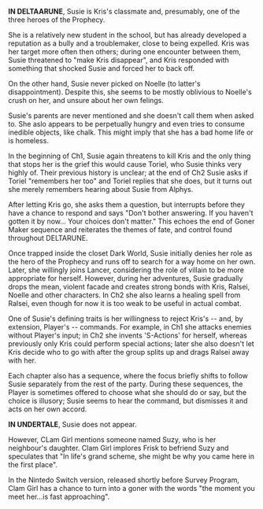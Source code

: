 **IN DELTAARUNE**, Susie is <a onclick="loadFile('Kris.md')">Kris's</a> classmate and, presumably, one of the three heroes of <a onclick="loadFile('Prophecy.md')">the Prophecy</a>.

She is a relatively new student in the school, but has already developed a reputation as a bully and a troublemaker, close to being expelled. Kris was her target more often then others; during one encounter between them, Susie threatened to "make Kris disappear", and Kris responded with something that shocked Susie and forced her to back off.

On the other hand, Susie never picked on <a onclick="loadFile('Noelle.md')">Noelle</a> (to latter's disappointment). Despite this, she seems to be mostly oblivious to Noelle's crush on her, and unsure about her own felings.

Susie's parents are never mentioned and she doesn't call them when asked to. She aslo appears to be perpetually hungry and even tries to consume inedible objects, like chalk. This might imply that she has a bad home life or is homeless.

In the beginning of Ch1, Susie again threatens to kill <a onclick="loadFile('Kris.md')">Kris</a> and the only thing that stops her is the grief this would cause <a onclick="loadFile('Toriel.md')">Toriel</a>, who Susie thinks very highly of. Their previous history is unclear; at the end of Ch2 Susie asks if Toriel "remembers her too" and Toriel replies that she does, but it turns out she merely remembers hearing about Susie from <a onclick="loadFile('Alphys.md')">Alphys</a>.

After letting Kris go, she asks them a question, but interrupts before they have a chance to respond and says "Don't bother answering. If you haven't gotten it by now... Your choices don't matter." This echoes the end of <a onclick="loadFile('Goner Maker.md')">Goner Maker sequence</a> and reiterates the themes of fate, and control found throughout DELTARUNE.

Once trapped inside the closet <a onclick="loadFile('Dark Worlds.md')">Dark World</a>, Susie initially denies her role as the hero of <a onclick="loadFile('Prophecy.md')">the Prophecy</a> and runs off to search for a way home on her own. Later, she willingly joins Lancer, considering the role of villain to be more appropriate for herself.
However, during her adventures, Susie gradually drops the mean, violent facade and creates strong bonds with <a onclick="loadFile('Kris.md')">Kris</a>, <a onclick="loadFile('Ralsei.md')">Ralsei</a>, <a onclick="loadFile('Noelle.md')">Noelle</a> and other characters. In Ch2 she also learns a healing spell from Ralsei, even though for now it is too weak to be useful in actual combat.

One of Susie's defining traits is her willingness to reject Kris's -- and, by extension, Player's -- commands. For example, in Ch1 she attacks enemies without Player's input; in Ch2 she invents 'S-Actions' for herself, whereas previously only Kris could perform special actions; later she also doesn't let Kris decide who to go with after the group splits up and drags Ralsei away with her.

Each chapter also has a sequence, where the focus briefly shifts to follow Susie separately from the rest of the party. During these sequences, the Player is sometimes offered to choose what she should do or say, but the choice is illusory; Susie seems to hear the command, but dismisses it and acts on her own accord.

**IN UNDERTALE**, Susie does not appear.

However, <a onclick="loadFile('Clam Girl.md')">CLam Girl</a> mentions someone named Suzy, who is her neighbour's daughter. Clam Girl implores <a onclick="loadFile('Frisk.md')">Frisk</a> to befriend Suzy and speculates that "In life's grand scheme, she might be why you came here in the first place".

In the Nintedo Switch version, released shortly before Survey Program, Clam Girl has a chance to turn into a goner with the words "the moment you meet her...is fast approaching".